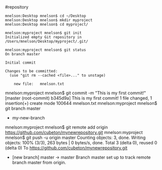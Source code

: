 #repository 
```shell
mnelson:Desktop mnelson$ cd ~/Desktop
mnelson:Desktop mnelson$ mkdir myproject
mnelson:Desktop mnelson$ cd myproject/
```

```shell
mnelson:myproject mnelson$ git init
Initialized empty Git repository in /Users/mnelson/Desktop/myproject/.git/
```

```shell 
mnelson:myproject mnelson$ git status
On branch master

Initial commit

Changes to be committed:
  (use "git rm --cached <file>..." to unstage)

	new file:   mnelson.txt
```

mnelson:myproject mnelson$ git commit -m "This is my first commit!"
[master (root-commit) b345d9a] This is my first commit!
 1 file changed, 1 insertion(+)
 create mode 100644 mnelson.txt
 mnelson:myproject mnelson$ git branch
  master
* my-new-branch
 
 
 mnelson:myproject mnelson$ git remote add origin https://github.com/cubeton/mynewrepository.git
mnelson:myproject mnelson$ git push -u origin master
Counting objects: 3, done.
Writing objects: 100% (3/3), 263 bytes | 0 bytes/s, done.
Total 3 (delta 0), reused 0 (delta 0)
To https://github.com/cubeton/mynewrepository.git
 * [new branch]      master -> master
Branch master set up to track remote branch master from origin.
